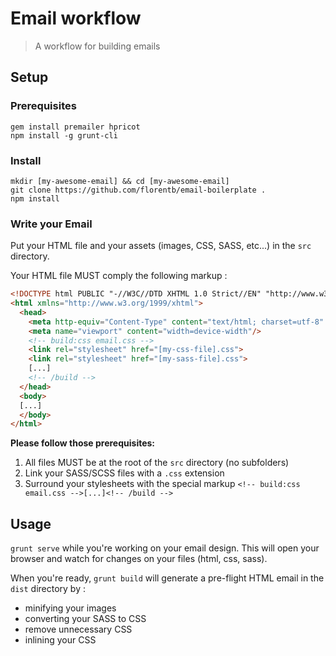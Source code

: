 # Email workflow

> A workflow for building emails

## Setup

### Prerequisites

```
gem install premailer hpricot
npm install -g grunt-cli
```

### Install

```
mkdir [my-awesome-email] && cd [my-awesome-email]
git clone https://github.com/florentb/email-boilerplate .
npm install
```

### Write your Email

Put your HTML file and your assets (images, CSS, SASS, etc...) in the `src` directory.

Your HTML file MUST comply the following markup :

```html
<!DOCTYPE html PUBLIC "-//W3C//DTD XHTML 1.0 Strict//EN" "http://www.w3.org/TR/xhtml1/DTD/xhtml1-strict.dtd">
<html xmlns="http://www.w3.org/1999/xhtml">
  <head>
    <meta http-equiv="Content-Type" content="text/html; charset=utf-8" />
    <meta name="viewport" content="width=device-width"/>
    <!-- build:css email.css -->
    <link rel="stylesheet" href="[my-css-file].css">
    <link rel="stylesheet" href="[my-sass-file].css">
    [...]
    <!-- /build -->
  </head>
  <body>
  [...]
  </body>
</html>
```

**Please follow those prerequisites:**

1. All files MUST be at the root of the `src` directory (no subfolders)
2. Link your SASS/SCSS files with a `.css` extension
3. Surround your stylesheets with the special markup `<!-- build:css email.css -->[...]<!-- /build -->`

## Usage

`grunt serve` while you're working on your email design. This will open your browser and watch for changes on your files (html, css, sass).

When you're ready, `grunt build` will generate a pre-flight HTML email in the `dist` directory by :
- minifying your images
- converting your SASS to CSS
- remove unnecessary CSS  
- inlining your CSS
